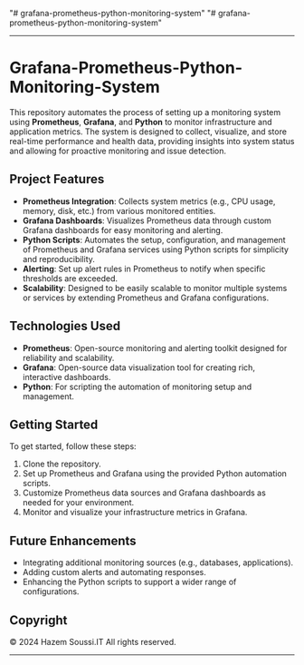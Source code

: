 "# grafana-prometheus-python-monitoring-system" 
"# grafana-prometheus-python-monitoring-system" 
**********************************************

# **Grafana-Prometheus-Python-Monitoring-System**

This repository automates the process of setting up a monitoring system using **Prometheus**, **Grafana**, and **Python** to monitor infrastructure and application metrics. The system is designed to collect, visualize, and store real-time performance and health data, providing insights into system status and allowing for proactive monitoring and issue detection.

## **Project Features**

- **Prometheus Integration**: Collects system metrics (e.g., CPU usage, memory, disk, etc.) from various monitored entities.
- **Grafana Dashboards**: Visualizes Prometheus data through custom Grafana dashboards for easy monitoring and alerting.
- **Python Scripts**: Automates the setup, configuration, and management of Prometheus and Grafana services using Python scripts for simplicity and reproducibility.
- **Alerting**: Set up alert rules in Prometheus to notify when specific thresholds are exceeded.
- **Scalability**: Designed to be easily scalable to monitor multiple systems or services by extending Prometheus and Grafana configurations.

## **Technologies Used**
- **Prometheus**: Open-source monitoring and alerting toolkit designed for reliability and scalability.
- **Grafana**: Open-source data visualization tool for creating rich, interactive dashboards.
- **Python**: For scripting the automation of monitoring setup and management.
  
## **Getting Started**
To get started, follow these steps:
1. Clone the repository.
2. Set up Prometheus and Grafana using the provided Python automation scripts.
3. Customize Prometheus data sources and Grafana dashboards as needed for your environment.
4. Monitor and visualize your infrastructure metrics in Grafana.

## **Future Enhancements**
- Integrating additional monitoring sources (e.g., databases, applications).
- Adding custom alerts and automating responses.
- Enhancing the Python scripts to support a wider range of configurations.

## **Copyright**

© 2024 Hazem Soussi.IT All rights reserved.

---

